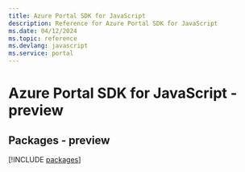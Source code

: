 ```yaml
---
title: Azure Portal SDK for JavaScript
description: Reference for Azure Portal SDK for JavaScript
ms.date: 04/12/2024
ms.topic: reference
ms.devlang: javascript
ms.service: portal
---
```

# Azure Portal SDK for JavaScript - preview
## Packages - preview
[!INCLUDE [packages](portal-index.md)]